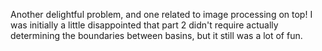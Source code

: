 Another delightful problem, and one related to image processing on top! I was initially a little disappointed that part 2 didn't require actually determining the boundaries between basins, but it still was a lot of fun.
